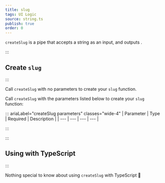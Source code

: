 ```yaml
---
title: slug
tags: UI Logic
source: string.ts
publish: true
order: 0
---
```


`createSlug` is a pipe that accepts a string as an input, and outputs <!--TODO-->.


:::
## Create `slug`
:::

Call `createSlug` with no parameters to create your `slug` function.

Call `createSlug` with the parameters listed below to create your `slug` function:

::: ariaLabel="createSlug parameters" classes="wide-4"
| Parameter | Type | Required | Description |
| --- | --- | --- | --- |

:::


:::
## Using with TypeScript
:::

Nothing special to know about using `createSlug` with TypeScript 🚀
